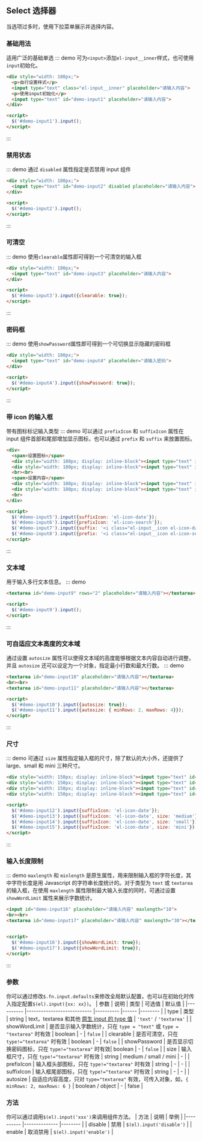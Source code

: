 ## Select 选择器
当选项过多时，使用下拉菜单展示并选择内容。

### 基础用法
适用广泛的基础单选
::: demo 可为`<input>`添加`el-input__inner`样式，也可使用`input`初始化。

``` html
<div style="width: 180px;">
  <p>自行设置样式</p>
  <input type="text" class="el-input__inner" placeholder="请输入内容">
  <p>使用input初始化</p>
  <input type="text" id="demo-input1" placeholder="请输入内容">
</div>

<script>
  $('#demo-input1').input();
</script>
```
:::

### 禁用状态
::: demo 通过 `disabled` 属性指定是否禁用 input 组件

``` html
<div style="width: 180px;">
  <input type="text" id="demo-input2" disabled placeholder="请输入内容">
</div>

<script>
  $('#demo-input2').input();
</script>
```
:::

### 可清空
::: demo 使用`clearable`属性即可得到一个可清空的输入框

``` html
<div style="width: 180px;">
  <input type="text" id="demo-input3" placeholder="请输入内容">
</div>

<script>
  $('#demo-input3').input({clearable: true});
</script>
```
:::

### 密码框
::: demo 使用`showPassword`属性即可得到一个可切换显示隐藏的密码框

``` html
<div style="width: 180px;">
  <input type="text" id="demo-input4" placeholder="请输入密码">
</div>

<script>
  $('#demo-input4').input({showPassword: true});
</script>
```
:::

### 带 icon 的输入框
带有图标标记输入类型
::: demo 可以通过 `prefixIcon` 和 `suffixIcon` 属性在 input 组件首部和尾部增加显示图标，也可以通过 `prefix` 和 `suffix` 来放置图标。

``` html
<div>
  <span>设置图标</span>
  <div style="width: 180px; display: inline-block"><input type="text" id="demo-input5" placeholder="请选择日期"></div>
  <div style="width: 180px; display: inline-block"><input type="text" id="demo-input6" placeholder="请输入内容"></div>
  <br><br>
  <span>设置内容</span>
  <div style="width: 180px; display: inline-block"><input type="text" id="demo-input7" placeholder="请选择日期"></div>
  <div style="width: 180px; display: inline-block"><input type="text" id="demo-input8" placeholder="请输入内容"></div>
  <br>
</div>

<script>
  $('#demo-input5').input({suffixIcon: 'el-icon-date'});
  $('#demo-input6').input({prefixIcon: 'el-icon-search'});
  $('#demo-input7').input({suffix: '<i class="el-input__icon el-icon-date"></i>'});
  $('#demo-input8').input({prefix: '<i class="el-input__icon el-icon-search"></i>'});
</script>
```
:::

### 文本域
用于输入多行文本信息。
::: demo

``` html
<textarea id="demo-input9" rows="2" placeholder="请输入内容"></textarea>

<script>
  $('#demo-input9').input();
</script>
```
:::

### 可自适应文本高度的文本域
通过设置 `autosize` 属性可以使得文本域的高度能够根据文本内容自动进行调整，并且 `autosize` 还可以设定为一个对象，指定最小行数和最大行数。
::: demo

``` html
<textarea id="demo-input10" placeholder="请输入内容"></textarea>
<br><br>
<textarea id="demo-input11" placeholder="请输入内容"></textarea>

<script>
  $('#demo-input10').input({autosize: true});
  $('#demo-input11').input({autosize: { minRows: 2, maxRows: 4}});
</script>
```
:::

### 尺寸
::: demo 可通过 `size` 属性指定输入框的尺寸，除了默认的大小外，还提供了 large、small 和 mini 三种尺寸。

``` html
<div style="width: 150px; display: inline-block"><input type="text" id="demo-input12" placeholder="请输入内容"></div>
<div style="width: 150px; display: inline-block"><input type="text" id="demo-input13" placeholder="请输入内容"></div>
<div style="width: 150px; display: inline-block"><input type="text" id="demo-input14" placeholder="请输入内容"></div>
<div style="width: 150px; display: inline-block"><input type="text" id="demo-input15" placeholder="请输入内容"></div>

<script>
  $('#demo-input12').input({suffixIcon: 'el-icon-date'});
  $('#demo-input13').input({suffixIcon: 'el-icon-date', size: 'medium'});
  $('#demo-input14').input({suffixIcon: 'el-icon-date', size: 'small'});
  $('#demo-input15').input({suffixIcon: 'el-icon-date', size: 'mini'});
</script>
```
:::

### 输入长度限制
::: demo `maxlength` 和 `minlength` 是原生属性，用来限制输入框的字符长度，其中字符长度是用 Javascript 的字符串长度统计的。对于类型为 `text` 或 `textarea` 的输入框，在使用 `maxlength` 属性限制最大输入长度的同时，可通过设置 `showWordLimit` 属性来展示字数统计。

``` html
<input id="demo-input16" placeholder="请输入内容" maxlength="10">
<br><br>
<textarea id="demo-input17" placeholder="请输入内容" maxlength="30"></textarea>


<script>
  $('#demo-input16').input({showWordLimit: true});
  $('#demo-input17').input({showWordLimit: true});
</script>
```
:::

### 参数
你可以通过修改`$.fn.input.defaults`来修改全局默认配置，也可以在初始化时传入指定配置`$(el).input({xx: xx})`。
| 参数      | 说明                       | 类型      | 可选值 | 默认值  |
|---------- |--------------------------- |---------- |------  |-------- |
| type         | 类型   | string  | text，textarea 和其他 [原生 input 的 type 值](https://developer.mozilla.org/en-US/docs/Web/HTML/Element/input#Form_%3Cinput%3E_types) | `'text'` / `'textarea'` |
| showWordLimit | 是否显示输入字数统计，只在 `type = "text"` 或 `type = "textarea"` 时有效 | boolean    |  -  | `false` |
| clearable     | 是否可清空，只在 `type!="textarea"` 时有效        | boolean         | - | `false` |
| showPassword | 是否显示切换密码图标，只在 `type!="textarea"` 时有效| boolean         | - | `false` |
| size          | 输入框尺寸，只在 `type!="textarea"` 时有效      | string          | medium / small / mini  | - |
| prefixIcon   | 输入框头部图标，只在 `type!="textarea"` 时有效    | string          | - | - |
| suffixIcon   | 输入框尾部图标，只在 `type!="textarea"` 时有效    | string          | - | - |
| autosize      | 自适应内容高度，只对 `type="textarea"` 有效，可传入对象，如，`{ minRows: 2, maxRows: 6 }`  |  boolean / object | - |  false   |

### 方法
你可以通过调用`$(el).input('xxx')`来调用组件方法。
| 方法      | 说明          | 举例  |
|---------- |-------------- |-------- |
| disable | 禁用 | `$(el).input('disable')` |
| enable | 取消禁用 | `$(el).input('enable')` |
